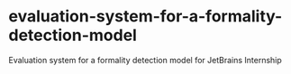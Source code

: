 # evaluation-system-for-a-formality-detection-model
Evaluation system for a formality detection model for JetBrains Internship
